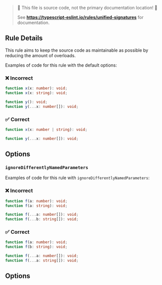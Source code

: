 > 🛑 This file is source code, not the primary documentation location! 🛑
>
> See **https://typescript-eslint.io/rules/unified-signatures** for documentation.

## Rule Details

This rule aims to keep the source code as maintainable as possible by reducing the amount of overloads.

Examples of code for this rule with the default options:

<!--tabs-->

### ❌ Incorrect

```ts
function x(x: number): void;
function x(x: string): void;
```

```ts
function y(): void;
function y(...x: number[]): void;
```

### ✅ Correct

```ts
function x(x: number | string): void;
```

```ts
function y(...x: number[]): void;
```

## Options

### `ignoreDifferentlyNamedParameters`

Examples of code for this rule with `ignoreDifferentlyNamedParameters`:

<!--tabs-->

### ❌ Incorrect

```ts
function f(a: number): void;
function f(a: string): void;
```

```ts
function f(...a: number[]): void;
function f(...b: string[]): void;
```

### ✅ Correct

```ts
function f(a: number): void;
function f(b: string): void;
```

```ts
function f(...a: number[]): void;
function f(...a: string[]): void;
```

## Options
